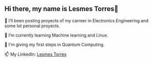 ## Hi there, my name is Lesmes Torres👋

<!--
**lestorres/lestorres** is a ✨ _special_ ✨ repository because its `README.md` (this file) appears on your GitHub profile.

Here are some ideas to get you started:

-  I’m currently working on ...
- 
- 👯 I’m looking to collaborate on ...
- 🤔 I’m looking for help with ...
- 💬 Ask me about ...
- 📫 How to reach me: ...
- 😄 Pronouns: ...
- ⚡ Fun fact: ...
-->

🌱 I’ll been posting proyects of my carreer in Electronics Engineering and some Iot personal proyects.

🌱 I’m currently learning Machine learning and Linux.

🌱 I'm giving my first steps in Quantum Computing.

📫 My LinkedIn: [Lesmes Torres](www.linkedin.com/in/lesmestttorres)
